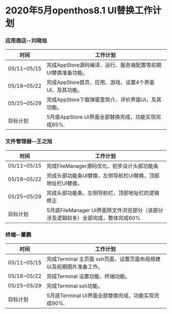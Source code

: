 # 2020年5月openthos8.1 UI替换工作计划

### 应用商店--刘晓旭
时间|工作计划
---|---
05/11~05/15|完成AppStore源码编译、运行、服务端配置等前期UI替换准备功能。
05/18~05/22|完成AppStore首页、应用、游戏、设置4个界面UI，及其功能。
05/25~05/29|完成AppStore下载弹窗里简介、评价界面UI，及其功能。
目标计划|5月底AppStore UI界面全部替换完成，功能实现完成85%.

### 文件管理器--王之旭
时间|工作计划
---|---
05/11~05/15|完成FileManager源码优化，初步设计头部功能条
05/18~05/22|完成头部功能条UI替换，左侧导航栏UI替换，顶部地址栏UI替换。
05/25~05/29|完成头部功能条，左侧导航栏，顶部地址栏的逻辑修正
目标计划|5月底FileManager UI界面除文件浏览部分（该部分涉及逻辑较多）全部完成，整体完成60%

### 终端--董鹏
 时间|工作计划  
 ---|---  
 05/11~05/15|完成Terminal 主页面 ssh页面，设置页面布局搭建以及前期图片准备工作。  
 05/18~05/22|完成Terminal 设置功能、终端功能。  
 05/25~05/29|完成Terminal ssh功能。  
 目标计划|5月底Terminal UI界面全部替换完成，功能实现完成90%.
